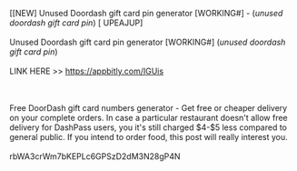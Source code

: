 [[NEW] Unused Doordash gift card pin generator [WORKING#] - (*unused doordash gift card pin*) [ UPEAJUP]
<br>
<br>Unused Doordash gift card pin generator [WORKING#] (*unused doordash gift card pin*)
<br>
<br>LINK HERE >> https://appbitly.com/IGUis

<br>
<br>Free DoorDash gift card numbers generator - Get free or cheaper delivery on your complete orders.  In case a particular restaurant doesn't allow free delivery for DashPass users, you it's still charged $4-$5 less compared to general public. If you intend to order food, this post will really interest you. 
<br>
<br>rbWA3crWm7bKEPLc6GPSzD2dM3N28gP4N
<br>
